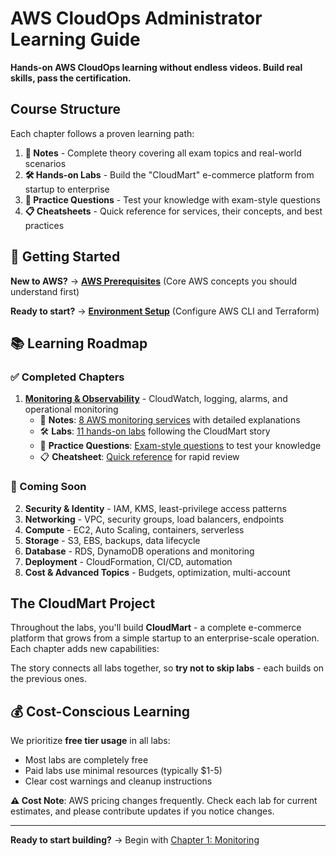 # AWS CloudOps Administrator Learning Guide

**Hands-on AWS CloudOps learning without endless videos. Build real skills, pass the certification.**

<!-- ## What You'll Learn

- **Production AWS operations** (not just exam tricks)
- **Monitoring & incident response** with CloudWatch, alarms, runbooks
- **Security best practices** with IAM, least-privilege, encryption
- **Cost optimization** and real-world operational patterns -->

## Course Structure

Each chapter follows a proven learning path:

1. **📖 Notes** - Complete theory covering all exam topics and real-world scenarios
2. **🛠️ Hands-on Labs** - Build the "CloudMart" e-commerce platform from startup to enterprise
3. **📝 Practice Questions** - Test your knowledge with exam-style questions
4. **📋 Cheatsheets** - Quick reference for services, their concepts, and best practices

## 🚀 Getting Started

**New to AWS?** → [**AWS Prerequisites**](docs/prerequisites.md) (Core AWS concepts you should understand first)

**Ready to start?** → [**Environment Setup**](chapters/00-configuration/setting-up-environment.md) (Configure AWS CLI and Terraform)

## 📚 Learning Roadmap

### ✅ Completed Chapters
1. **[Monitoring & Observability](chapters/01-monitoring/README.md)** - CloudWatch, logging, alarms, and operational monitoring
   - 📖 **Notes**: [8 AWS monitoring services](chapters/01-monitoring/notes/) with detailed explanations
   - 🛠️ **Labs**: [11 hands-on labs](chapters/01-monitoring/labs/) following the CloudMart story
   - 📝 **Practice Questions**: [Exam-style questions](chapters/01-monitoring/exam_questions/README.md) to test your knowledge
   - 📋 **Cheatsheet**: [Quick reference](chapters/01-monitoring/cheatsheets/monitoring_cheatsheet.md) for rapid review

### 🚧 Coming Soon
2. **Security & Identity** - IAM, KMS, least-privilege access patterns
3. **Networking** - VPC, security groups, load balancers, endpoints
4. **Compute** - EC2, Auto Scaling, containers, serverless
5. **Storage** - S3, EBS, backups, data lifecycle
6. **Database** - RDS, DynamoDB operations and monitoring
7. **Deployment** - CloudFormation, CI/CD, automation
8. **Cost & Advanced Topics** - Budgets, optimization, multi-account

## The CloudMart Project

Throughout the labs, you'll build **CloudMart** - a complete e-commerce platform that grows from a simple startup to an enterprise-scale operation. Each chapter adds new capabilities:

The story connects all labs together, so **try not to skip labs** - each builds on the previous ones.

## 💰 Cost-Conscious Learning

We prioritize **free tier usage** in all labs:
- Most labs are completely free
- Paid labs use minimal resources (typically $1-5)
- Clear cost warnings and cleanup instructions

**⚠️ Cost Note**: AWS pricing changes frequently. Check each lab for current estimates, and please contribute updates if you notice changes.

---

**Ready to start building?** → Begin with [Chapter 1: Monitoring](chapters/01-monitoring/README.md)
